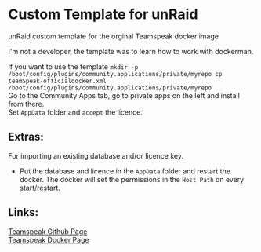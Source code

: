 # Custom Template for unRaid
unRaid custom template for the orginal Teamspeak docker image

I'm not a developer, the template was to learn how to work with dockerman.

If you want to use the template ```mkdir -p /boot/config/plugins/community.applications/private/myrepo
cp teamSpeak-officialdocker.xml /boot/config/plugins/community.applications/private/myrepo```<br>
Go to the Community Apps tab, go to private apps on the left and install from there.<br>
Set ```AppData``` folder and ```accept``` the licence.<br>

## Extras: 
For importing an existing database and/or licence key.

* Put the database and licence in the ```AppData``` folder and restart the docker. The docker will set the permissions in the ```Host Path``` on every start/restart.

## Links:
[Teamspeak Github Page](https://github.com/TeamSpeak-Systems/teamspeak-linux-docker-images)<br>
[Teamspeak Docker Page](https://hub.docker.com/_/teamspeak)
